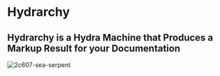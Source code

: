 # Hydrarchy
## Hydrarchy is a Hydra Machine that Produces a Markup Result for your Documentation

![2c607-sea-serpent](https://user-images.githubusercontent.com/107733608/174912964-77b2a004-4cb4-4c82-b166-39f361dd4562.jpg)

